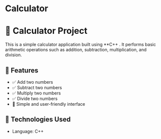 # Calculator
# 🧮 Calculator Project

This is a simple calculator application built using **C++ . It performs basic arithmetic operations such as addition, subtraction, multiplication, and division.

## 📌 Features

- ✅ Add two numbers
- ✅ Subtract two numbers
- ✅ Multiply two numbers
- ✅ Divide two numbers
- 🧠 Simple and user-friendly interface


## 🚀 Technologies Used

- Language: C++ 




